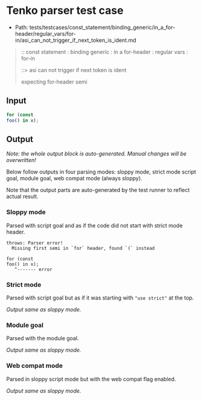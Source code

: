 # Tenko parser test case

- Path: tests/testcases/const_statement/binding_generic/in_a_for-header/regular_vars/for-in/asi_can_not_trigger_if_next_token_is_ident.md

> :: const statement : binding generic : in a for-header : regular vars : for-in
>
> ::> asi can not trigger if next token is ident
>
> expecting for-header semi

## Input

`````js
for (const
foo() in x);
`````

## Output

_Note: the whole output block is auto-generated. Manual changes will be overwritten!_

Below follow outputs in four parsing modes: sloppy mode, strict mode script goal, module goal, web compat mode (always sloppy).

Note that the output parts are auto-generated by the test runner to reflect actual result.

### Sloppy mode

Parsed with script goal and as if the code did not start with strict mode header.

`````
throws: Parser error!
  Missing first semi in `for` header, found `(` instead

for (const
foo() in x);
   ^------- error
`````

### Strict mode

Parsed with script goal but as if it was starting with `"use strict"` at the top.

_Output same as sloppy mode._

### Module goal

Parsed with the module goal.

_Output same as sloppy mode._

### Web compat mode

Parsed in sloppy script mode but with the web compat flag enabled.

_Output same as sloppy mode._
